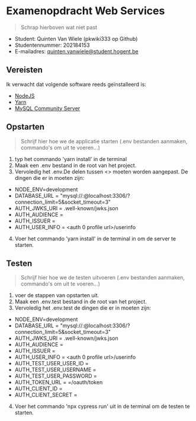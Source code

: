 # Examenopdracht Web Services

> Schrap hierboven wat niet past

- Student: Quinten Van Wiele (pkwiki333 op Github)
- Studentennummer: 202184153
- E-mailadres: quinten.vanwiele@student.hogent.be

## Vereisten

Ik verwacht dat volgende software reeds geïnstalleerd is:

- [NodeJS](https://nodejs.org)
- [Yarn](https://yarnpkg.com)
- [MySQL Community Server](https://dev.mysql.com/downloads/mysql/)

## Opstarten

> Schrijf hier hoe we de applicatie starten (.env bestanden aanmaken, commando's om uit te voeren...)

1. typ het commando 'yarn install' in de terminal
2. Maak een .env bestand in de root van het project.
3. Vervoledig het .env.De delen tussen <> moeten worden aangepast. De dingen die er in moeten zijn:

- NODE_ENV=development
- DATABASE_URL = "mysql://<db username>:<db password>@localhost:3306/<db name>?connection_limit=5&socket_timeout=3"
- AUTH_JWKS_URI = <auth0 profile>.well-known/jwks.json
- AUTH_AUDIENCE = <auth0 audience>
- AUTH_ISSUER = <auth0 issuer>
- AUTH_USER_INFO = <auth 0 profile url>/userinfo

4. Voer het commando 'yarn install' in de terminal in om de server te starten.

## Testen

> Schrijf hier hoe we de testen uitvoeren (.env bestanden aanmaken, commando's om uit te voeren...)

1. voer de stappen van opstarten uit.
2. Maak een .env.test bestand in de root van het project.
3. Vervoledig het .env.test de dingen die er in moeten zijn:

- NODE_ENV=development
- DATABASE_URL = "mysql://<db username>:<db password>@localhost:3306/<db name>?connection_limit=5&socket_timeout=3"
- AUTH_JWKS_URI = <auth0 profile>.well-known/jwks.json
- AUTH_AUDIENCE = <auth0 audience>
- AUTH_ISSUER = <auth0 issuer>
- AUTH_USER_INFO = <auth 0 profile url>/userinfo
- AUTH_TEST_USER_USER_ID = <auth id test user>
- AUTH_TEST_USER_USERNAME = <test user username>
- AUTH_TEST_USER_PASSWORD = <test user password>
- AUTH_TOKEN_URL = =<Auth0 domain>/oauth/token
- AUTH_CLIENT_ID = <clientId>
- AUTH_CLIENT_SECRET = <Client secret Auth0>

4. Voer het commando 'npx cypress run' uit in de terminal om de testen te starten.
